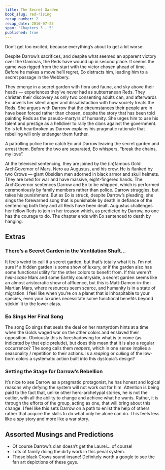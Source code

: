 ```yaml
---
title: The Secret Garden
book_slug: red-rising
recap_number: 2
recap_date: 2016-07-25
span: "Chapters 3 - 5"
published: true
---
```


Don’t get too excited, because everything’s about to get a lot worse.

Despite Darrow’s sacrifices, and despite what seemed an apparent victory over the Gammas, the Reds have wound up in second place. It seems the game was rigged from the start with the victor chosen ahead of time. Before he makes a move he’ll regret, Eo distracts him, leading him to a secret passage in the Webbery. 

They emerge in a secret garden with flora and fauna, and sky above their heads — experiences they’ve never had as subterranean Reds. They christen their discovery as only two consenting adults can, and afterwards Eo unveils her silent anger and dissatisfaction with how society treats the Reds. 
She argues with Darrow that the circumstances their people are in have been forced rather than chosen, despite the story that has been told painting Reds as the pseudo-martyrs of humanity. She urges him to use his talent and prestige as a helldiver to rally the clans against the government. Eo is left heartbroken as Darrow explains his pragmatic rationale that rebelling will only endanger them further. 

A patrolling police force catch Eo and Darrow leaving the secret garden and arrest them. Before the two are separated, Eo whispers, “break the chains, my love”.

At the televised sentencing, they are joined by the (in)famous Gold ArchGovernor of Mars, Nero au Augustus, and his crew. He is flanked by two Crows — giant Obsidian men adorned in black armor and skull helmets. They are bred for war and have massive, eight-fingered hands. The ArchGovernor sentences Darrow and Eo to be whipped, which is performed ceremoniously by family members rather than police. Darrow struggles, but takes his punishment. But as Eo is struck, despite Darrow’s pleading, she sings the forewarned song that is punishable by death in defiance of the sentencing both they and all Reds have been dealt. Augustus challenges her fellow Reds to join in her treason which, as predicted by Darrow, no one has the courage to do. The chapter ends with Eo sentenced to death by hanging.


## Extras


### There’s a Secret Garden in the Ventilation Shaft…
It feels weird to call it a secret garden, but that’s totally what it is. I’m not sure if a hidden garden is some show of luxury, or if the garden also has some functional utility for the other colors to benefit from. If this weren’t *hell-scape* Mars and some Earthly countryside, a secret garden seems like an almost aristocratic show of affluence, but this is Matt-Damon-in-the-Martian Mars, where resources seem scarce, and humanity is in a state of migration. I feel like when you’re on a planet that is inhospitable to your species, even your luxuries necessitate some functional benefits beyond stickin’ it to the lower class.

### Eo Sings Her Final Song
The song Eo sings that seals the deal on her martyrdom hints at a time when the Golds waged war on the other colors and enslaved their opposition. Obviously this is foreshadowing for what is to come (as indicated by that epic prelude), but does this mean that it is also a regular occurrence? The song calls them *reapers*, which in one sense implies a seasonality / repetition to their actions. Is a *reaping* or *culling* of the low-born colors a systematic action built into this dystopia’s design?

### Setting the Stage for Darrow’s Rebellion
It’s nice to see Darrow as a pragmatic protagonist, he has honest and logical reasons why defying the system will not work out for him. Attention is being paid to the fact that, unlike other hero-archetypal stories, he is not the outlier, with all the ability to change and achieve what he wants. Rather, it is through the efforts of the group, acting as one, that will bring about this change. I feel like this sets Darrow on a path to enlist the help of others rather that acquire the skills to do what only he alone can do. This feels less like a spy story and more like a war story. 


## Assorted Musings and Predictions

- Of course Darrow’s clan doesn’t get the Laurel… of course!
- Lots of family doing the dirty work in this penal system.
- Those black Crows sound insane! Definitely worth a google to see the fan art depictions of these guys. 
